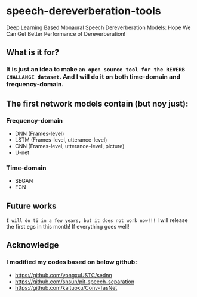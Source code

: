# speech-dereverberation-tools
Deep Learning Based Monaural Speech Dereverberation Models: Hope We Can Get Better Performance of Dereverberation! 

## What is it for? 
### It is just an idea to make `an open source tool for the REVERB CHALLANGE dataset`. And I will do it on both time-domain and frequency-domain. 

## The first network models contain (but noy just):
### Frequency-domain
* DNN (Frames-level)
* LSTM (Frames-level, utterance-level)
* CNN (Frames-level, utterance-level, picture)
* U-net
### Time-domain
* SEGAN
* FCN

## Future works
`I will do ti in a few years, but it does not work now!!!`
I will release the first egs in this month! If everything goes well!

## Acknowledge
### I modified my codes based on below github:
* https://github.com/yongxuUSTC/sednn
* https://github.com/snsun/pit-speech-separation
* https://github.com/kaituoxu/Conv-TasNet

